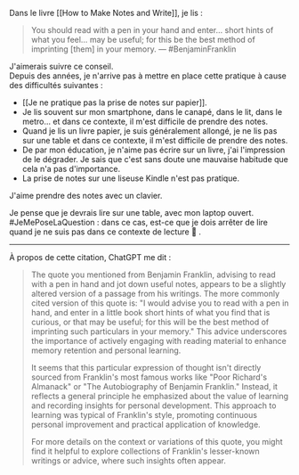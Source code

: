 Dans le livre [[How to Make Notes and Write]], je lis :

> You should read with a pen in your hand and enter… short hints of what you feel… may be useful; for this be the best method of imprinting \[them\] in your memory. — #BenjaminFranklin

J'aimerais suivre ce conseil.  
Depuis des années, je n'arrive pas à mettre en place cette pratique à cause des difficultés suivantes :

- [[Je ne pratique pas la prise de notes sur papier]].
- Je lis souvent sur mon smartphone, dans le canapé, dans le lit, dans le metro… et dans ce contexte, il m'est difficile de prendre des notes.
- Quand je lis un livre papier, je suis généralement allongé, je ne lis pas sur une table et dans ce contexte, il m'est difficile de prendre des notes.
- De par mon éducation, je n'aime pas écrire sur un livre, j'ai l'impression de le dégrader. Je sais que c'est sans doute une mauvaise habitude que cela n'a pas d'importance.
- La prise de notes sur une liseuse Kindle n'est pas pratique.

J'aime prendre des notes avec un clavier.

Je pense que je devrais lire sur une table, avec mon laptop ouvert.  
#JeMePoseLaQuestion : dans ce cas, est-ce que je dois arrêter de lire quand je ne suis pas dans ce contexte de lecture 🤔 .

---

À propos de cette citation, ChatGPT me dit :

> The quote you mentioned from Benjamin Franklin, advising to read with a pen in hand and jot down useful notes, appears to be a slightly altered version of a passage from his writings. The more commonly cited version of this quote is: "I would advise you to read with a pen in hand, and enter in a little book short hints of what you find that is curious, or that may be useful; for this will be the best method of imprinting such particulars in your memory." This advice underscores the importance of actively engaging with reading material to enhance memory retention and personal learning.
> 
> It seems that this particular expression of thought isn't directly sourced from Franklin's most famous works like "Poor Richard's Almanack" or "The Autobiography of Benjamin Franklin." Instead, it reflects a general principle he emphasized about the value of learning and recording insights for personal development. This approach to learning was typical of Franklin's style, promoting continuous personal improvement and practical application of knowledge.
> 
> For more details on the context or variations of this quote, you might find it helpful to explore collections of Franklin's lesser-known writings or advice, where such insights often appear.
